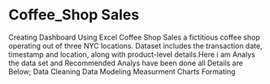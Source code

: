 # Coffee_Shop Sales
Creating Dashboard Using Excel
Coffee Shop Sales a fictitious coffee shop operating out of three NYC locations. Dataset includes the transaction date, timestamp and location, along with product-level details.Here i am Analys the data set and Recommended Analys have been done all Details are Below;
Data Cleaning
Data Modeling
Measurment
Charts
Formating
